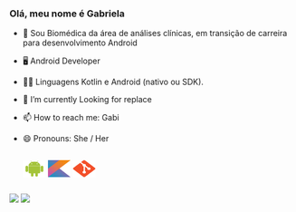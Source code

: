 ### Olá, meu nome é Gabriela

- 🌱 Sou Biomédica da área de análises clínicas, em transição de carreira para desenvolvimento Android
- 🖥️ Android Developer 
- 👩‍💻 Linguagens Kotlin e Android (nativo ou SDK).
- 🔭 I’m currently Looking for replace
- 📫 How to reach me: Gabi
- 😄 Pronouns: She / Her

  ##
 
  <div>
  <img align="center" alt="Android" height="30" width="40" src="https://github.com/devicons/devicon/blob/9f4f5cdb393299a81125eb5127929ea7bfe42889/icons/android/android-plain.svg">
  <img align="center" alt="Kotlin" height="30" width="40" src="https://github.com/devicons/devicon/blob/9f4f5cdb393299a81125eb5127929ea7bfe42889/icons/kotlin/kotlin-original.svg">
  <img align="center" alt="Git" height="30" width="40" src="https://github.com/devicons/devicon/blob/9f4f5cdb393299a81125eb5127929ea7bfe42889/icons/git/git-original.svg">
</div>
  
  ##
 
  <div>
  <a href = "mailto:gabrielagiubine@gmail.com"><img src="https://img.shields.io/badge/-Gmail-%23333?style=for-the-badge&logo=gmail&logoColor=white" target="_blank"></a>
  <a href="https://www.linkedin.com/in/gabriela-giubine-lourenço-silva-a34361109/" target="_blank"><img src="https://img.shields.io/badge/-LinkedIn-%230077B5?style=for-the-badge&logo=linkedin&logoColor=white" target="_blank"></a> 
  <a href ="https://img.shields.io/badge/Slack-4A154B?style=for-the-badge&logo=slack&logoColor=white"</a>
  
  </div>
  
